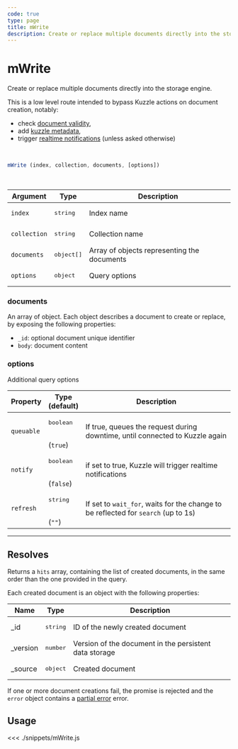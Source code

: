 ```yaml
---
code: true
type: page
title: mWrite
description: Create or replace multiple documents directly into the storage engine.
---
```


# mWrite

<SinceBadge version="6.1.5" />

<SinceBadge version="Kuzzle 1.8.0" />

Create or replace multiple documents directly into the storage engine.

This is a low level route intended to bypass Kuzzle actions on document creation, notably:
  - check [document validity](/core/1/guides/essentials/data-validation),
  - add [kuzzle metadata](/core/1/guides/essentials/document-metadata),
  - trigger [realtime notifications](/core/1/guides/essentials/real-time) (unless asked otherwise)

<br/>

```js
mWrite (index, collection, documents, [options])
```

<br/>

| Argument     | Type              | Description          |
| ------------ | ----------------- | -------------------- |
| `index`      | <pre>string</pre> | Index name           |
| `collection` | <pre>string</pre> | Collection name      |
| `documents`   | <pre>object[]</pre> | Array of objects representing the documents     |
| `options`    | <pre>object</pre> | Query options        |

### documents

An array of object. Each object describes a document to create or replace, by exposing the following properties:
  - `_id`: optional document unique identifier
  - `body`: document content

### options

Additional query options

| Property   | Type<br/>(default)              | Description        |
| ---------- | ------------------------------- | ------------------ |
| `queuable` | <pre>boolean</pre><br/>(`true`) | If true, queues the request during downtime, until connected to Kuzzle again |
| `notify` | <pre>boolean</pre><br/>(`false`) | if set to true, Kuzzle will trigger realtime notifications |
| `refresh`  | <pre>string</pre><br/>(`""`)    | If set to `wait_for`, waits for the change to be reflected for `search` (up to 1s) |

---

## Resolves

Returns a `hits` array, containing the list of created documents, in the same order than the one provided in the query.

Each created document is an object with the following properties:

| Name      | Type              | Description  |
| --------- | ----------------- | ------------------- |
| \_id      | <pre>string</pre> | ID of the newly created document                       |
| \_version | <pre>number</pre> | Version of the document in the persistent data storage |
| \_source  | <pre>object</pre> | Created document                         

If one or more document creations fail, the promise is rejected and the `error` object contains a [partial error](/core/1/api/essentials/errors/#partialerror) error.


## Usage

<<< ./snippets/mWrite.js
